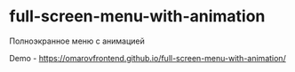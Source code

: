 # full-screen-menu-with-animation
Полноэкранное меню с анимацией

Demo - https://omarovfrontend.github.io/full-screen-menu-with-animation/
